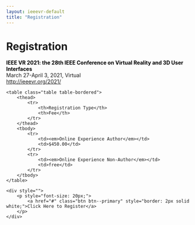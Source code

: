 ```yaml
---
layout: ieeevr-default
title: "Registration"
---
```


<div>
    <h1 id="registration"> Registration</h1>
    <p>
        <strong style="color: black">IEEE VR 2021: the 28th IEEE Conference on Virtual Reality and 3D User Interfaces</strong><br /> March 27-April 3, 2021, Virtual
        <br />
        <a href="http://ieeevr.org/2021/">http://ieeevr.org/2021/</a>
    </p>


    <table class="table table-bordered">
        <thead>
            <tr>
                <th>Registration Type</th>
                <th>Fee</th>
            </tr>
        </thead>
        <tbody>
            <tr>
                <td><em>Online Experience Author</em></td>
                <td>$450.00</td>
            </tr>
            <tr>
                <td><em>Online Experience Non-Author</em></td>
                <td>free</td>
            </tr>
        </tbody>
    </table>

    <div style="">
        <p style="font-size: 20px;">
            <a href="#" class="btn btn--primary" style="border: 2px solid white;">Click Here to Register</a>
        </p>
    </div>


</div>
